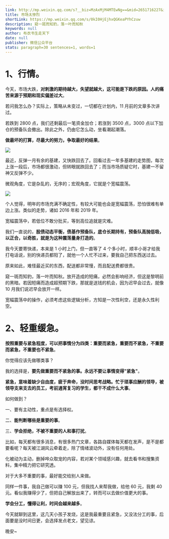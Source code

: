 ```yaml
---
link: http://mp.weixin.qq.com/s?__biz=MzAxMjM4MTEwNg==&mid=2651716227&idx=1&sn=90f3134baf4a56f9acb8ba2d3e3de9b8&chksm=804be45eb73c6d48f7535c22550b353c36f260abd0bff200550c117717730932876b2c48b556#rd
title: 市场太惨烈
shortLink: https://mp.weixin.qq.com/s/0kI0HjEjhxQGKeaPYhCzuw
description: 窥一斑而知豹，落一叶而知秋
keywords: null
author: 布衣书生走天下
date: null
publisher: 微信公众平台
stats: paragraph=30 sentences=1, words=1
---
```


# 1、行情。

今天，市场大跌，**对刺激的期待越大，失望就越大，这可能是下跌的原因。人的痛苦来源于预期和现实偏差过大**。

若问我怎么办？实际上，策略从未变过，一切都在计划内，11 月前的文章多次讲过。

若跌到 2800 点，我们还剩最后一笔资金加仓；若涨到 3500 点，3000 点以下加仓的预备队会撤出。除此之外，仍由它怎么动，坐看潮起潮落。

**做最坏的打算，尽最大的努力，争取最好的结果**。

![](https://mmbiz.qpic.cn/mmbiz_png/52ldaLQ7yeROQ6uIwckNTK1WcOEe2H7RicHa4OxBW5ibJVmAziarVbIXmC3Z3ic0g9ic2wLmeib8ibibiaeMMST4FiaBep0Q/640?wx_fmt=png&wxfrom=5&wx_lazy=1&wx_co=1)

最近，反弹一月有余的基建，又快跌回去了。回看过去一年多基建的走势图，每次上涨一段后，市场都很激动，但转眼就跌回去了；而当市场质疑它时，基建一不留神又反弹不少。

微观角度，它是杂乱的，无序的；宏观角度，它就是个宽幅震荡。

![](https://mmbiz.qpic.cn/mmbiz_png/52ldaLQ7yeROQ6uIwckNTK1WcOEe2H7RghNuvjJaQ3f2ibUSbw7K5OgXvfsIDb2vltMZ8wnQQRwx6ZvRhhGMAqw/640?wx_fmt=png&wxfrom=5&wx_lazy=1&wx_co=1)

个人觉得，明年的市场充满不确定性，有较大可能也会是宽幅震荡，恐怕很难有单边上涨。类似的走势，诸如 2016 年和 2019 年。

宽幅震荡中，若低位不敢分批买，等到高位追就是灾难。

我们一直说的，**股债动态平衡，债基作预备队，底仓长期持有，预备队高抛低吸，以正合，以奇胜，就是为这种震荡量身打造的**。

我今天要寄快递，本来是 1 小时上门，但一直等了 4 个多小时，顺丰小哥才给我打电话说，别的快递员都阳了，就他一个人忙不过来，要我自己把东西送过去。

原来如此，难怪最近买的东西，配送都非常慢，而且配送费都很贵。

窥一斑而知豹，落一叶而知秋。放开造成的短痛，必然会影响经济，但这是黎明前的黑暗。若因短痛而造成超预期下跌，那就是送钱的机会，因为迟早会过去，就像 10 月我们说迟早会放开一样。

宽幅震荡中的操作，必须考虑这些逻辑分析，方知是一次性利空，还是永久性利空。

# 2、轻重缓急。

**按照重要与紧急程度，可以把事情分为四类：重要而紧急，重要而不紧急，不重要而紧急，不重要也不紧急**。

你觉得应该先做哪类事？

我的选择是，**要先做重要而不紧急的事。永远不要让事情变得"紧急"**。

**紧急，意味着缺少自由度，疲于奔命，没时间思考战略。忙于琐事应酬的领导，被领导支来支去的员工，考前通宵复习的学生，都干不成什么大事**。

如何做到？

一、要有主动性，重点是有选择权。

二、**能判断哪些是重要的事**。

三、**学会拒绝，不被不重要的人和事打扰**。

比如，每天都有很多消息，有很多热门文章，各路自媒体每天都在发声，是不是都要看呢？每天被江湖风云牵着走，除了情绪波动外，没有任何用处。

化被动为主动，删掉哗众取宠的内容，若对某个领域感兴趣，就去看书和搜集资料，集中精力把它研究透。

对于大多不重要的事，最好能交给别人来做。

同样一件事，我自己做可以赚 100 元，但我找人来帮我做，给他 60 元，我剩 40 元。看似我赚得少了，但把自己解放出来了，转而可以去做价值更大的事。

**学会分工，懂得让利，时间会越来越多**。

今天就聊到这里，这几天小孩子发烧，这是我最重要且紧急，又没法分工的事，后面要是没时间日更，会选择发点老文，望见谅。

晚安~
